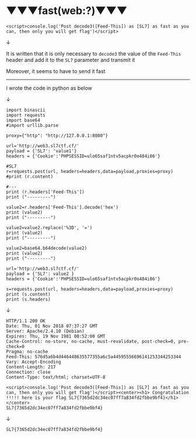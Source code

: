 # ▼▼▼fast(web:?)▼▼▼

```
<script>console.log('Post decode3([Feed-This]) as [SL7] as fast as you can, then only you will get flag')</script>
```

↓

It is written that it is only necessary to `decode3` the value of the `Feed-This` header and add it to the `SL7` parameter and transmit it

Moreover, it seems to have to send it fast

---

I wrote the code in python as below

↓

```
import binascii
import requests
import base64
#import urllib.parse

proxy={"http": "http://127.0.0.1:8080"}

url='http://web3.sl7ctf.cf/'
payload = {'SL7': 'value1'}
headers = {'Cookie':'PHPSESSID=ulo65saf1ntv5acpkr0o484i86'}

#SL7
r=requests.post(url, headers=headers,data=payload,proxies=proxy)
#print (r.content)

#---
print (r.headers['Feed-This'])
print ("---------")

value2=r.headers['Feed-This'].decode('hex')
print (value2)
print ("---------")

value2=value2.replace('%3D', '=')
print (value2)
print ("---------")

value2=base64.b64decode(value2)
print (value2)
print ("---------")

url='http://web3.sl7ctf.cf/'
payload = {'SL7': value2 }
headers = {'Cookie':'PHPSESSID=ulo65saf1ntv5acpkr0o484i86'}

s=requests.post(url, headers=headers,data=payload,proxies=proxy)
print (s.content)
print (s.headers)
```

↓

```
HTTP/1.1 200 OK
Date: Thu, 01 Nov 2018 07:37:27 GMT
Server: Apache/2.4.10 (Debian)
Expires: Thu, 19 Nov 1981 08:52:00 GMT
Cache-Control: no-store, no-cache, must-revalidate, post-check=0, pre-check=0
Pragma: no-cache
Feed-This: 576d5a6b4d446448635577355a6c5a44595556696141253344253344
Vary: Accept-Encoding
Content-Length: 217
Connection: close
Content-Type: text/html; charset=UTF-8

<script>console.log('Post decode3([Feed-This]) as [SL7] as fast as you can, then only you will get flag')</script><center><h1> Congratulation !!!!! here is your flag SL7{7365d2dc34ec07ff7a834fd2fbbe9bf4}</h1></center>
SL7{7365d2dc34ec07ff7a834fd2fbbe9bf4}
```

↓

`SL7{7365d2dc34ec07ff7a834fd2fbbe9bf4}`
